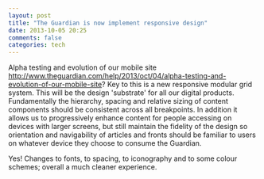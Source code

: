 ```yaml
---
layout: post
title: "The Guardian is now implement responsive design"
date: 2013-10-05 20:25
comments: false
categories: tech
---
```


Alpha testing and evolution of our mobile site http://www.theguardian.com/help/2013/oct/04/alpha-testing-and-evolution-of-our-mobile-site?
Key to this is a new responsive modular grid system. This will be the design 'substrate' for all our digital products. Fundamentally the hierarchy, spacing and relative sizing of content components should be consistent across all breakpoints. In addition it allows us to progressively enhance content for people accessing on devices with larger screens, but still maintain the fidelity of the design so orientation and navigability of articles and fronts should be familiar to users on whatever device they choose to consume the Guardian.

Yes! Changes to fonts, to spacing, to iconography and to some colour schemes; overall a much cleaner experience. 